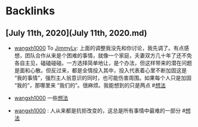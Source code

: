 
# Backlinks
## [July 11th, 2020](July 11th, 2020.md)
- [wangxh1000](wangxh1000.md) To [JimmyLv](JimmyLv.md): 上面的调整我没先和你讨论，我先调了。有点感想，团队合作从来是个困难的事情，就像一个家庭，夫妻双方几十年了还不免各自主见，磕磕碰碰。一方选择简单地让，是个办法，但这样带来的潜在问题是面和心散。但反过来，都是全情投入其中，投入代表着心里不断加固这是 “我的事情”，强烈主人翁意识的同时，也可能伤害周围。如果每个人只是加固 “我的”，那哪里来 “我们的”。很麻烦。我能想到的只是两点 #[想法](想法.md)

- [wangxh1000](wangxh1000.md) 一些[想法](想法.md)

- [wangxh1000](wangxh1000.md) : 人从来都是抗拒改变的，这总是所有事情中最难的一部分 #[想法](想法.md)

